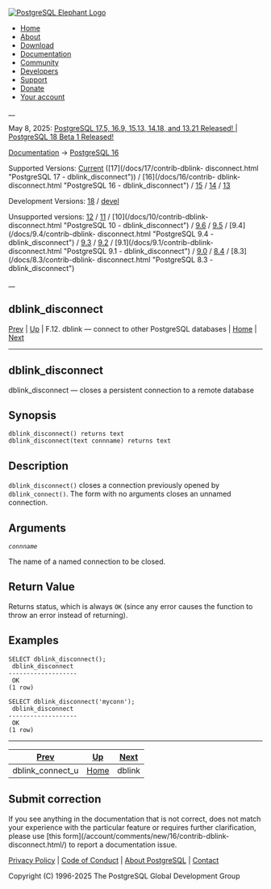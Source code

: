 [ ![PostgreSQL Elephant Logo](/media/img/about/press/elephant.png) ](/)

  * [Home](/ "Home")
  * [About](/about/ "About")
  * [Download](/download/ "Download")
  * [Documentation](/docs/ "Documentation")
  * [Community](/community/ "Community")
  * [Developers](/developer/ "Developers")
  * [Support](/support/ "Support")
  * [Donate](/about/donate/ "Donate")
  * [Your account](/account/ "Your account")

__

May 8, 2025: [ PostgreSQL 17.5, 16.9, 15.13, 14.18, and 13.21 Released! ](/about/news/postgresql-175-169-1513-1418-and-1321-released-3072/) | [ PostgreSQL 18 Beta 1 Released! ](/about/news/postgresql-18-beta-1-released-3070/)

[Documentation](/docs/ "Documentation") -> [PostgreSQL
16](/docs/16/index.html)

Supported Versions: [Current](/docs/current/contrib-dblink-disconnect.html
"PostgreSQL 17 - dblink_disconnect") ([17](/docs/17/contrib-dblink-
disconnect.html "PostgreSQL 17 - dblink_disconnect")) / [16](/docs/16/contrib-
dblink-disconnect.html "PostgreSQL 16 - dblink_disconnect") /
[15](/docs/15/contrib-dblink-disconnect.html "PostgreSQL 15 -
dblink_disconnect") / [14](/docs/14/contrib-dblink-disconnect.html "PostgreSQL
14 - dblink_disconnect") / [13](/docs/13/contrib-dblink-disconnect.html
"PostgreSQL 13 - dblink_disconnect")

Development Versions: [18](/docs/18/contrib-dblink-disconnect.html "PostgreSQL
18 - dblink_disconnect") / [devel](/docs/devel/contrib-dblink-disconnect.html
"PostgreSQL devel - dblink_disconnect")

Unsupported versions: [12](/docs/12/contrib-dblink-disconnect.html "PostgreSQL
12 - dblink_disconnect") / [11](/docs/11/contrib-dblink-disconnect.html
"PostgreSQL 11 - dblink_disconnect") / [10](/docs/10/contrib-dblink-
disconnect.html "PostgreSQL 10 - dblink_disconnect") /
[9.6](/docs/9.6/contrib-dblink-disconnect.html "PostgreSQL 9.6 -
dblink_disconnect") / [9.5](/docs/9.5/contrib-dblink-disconnect.html
"PostgreSQL 9.5 - dblink_disconnect") / [9.4](/docs/9.4/contrib-dblink-
disconnect.html "PostgreSQL 9.4 - dblink_disconnect") /
[9.3](/docs/9.3/contrib-dblink-disconnect.html "PostgreSQL 9.3 -
dblink_disconnect") / [9.2](/docs/9.2/contrib-dblink-disconnect.html
"PostgreSQL 9.2 - dblink_disconnect") / [9.1](/docs/9.1/contrib-dblink-
disconnect.html "PostgreSQL 9.1 - dblink_disconnect") /
[9.0](/docs/9.0/contrib-dblink-disconnect.html "PostgreSQL 9.0 -
dblink_disconnect") / [8.4](/docs/8.4/contrib-dblink-disconnect.html
"PostgreSQL 8.4 - dblink_disconnect") / [8.3](/docs/8.3/contrib-dblink-
disconnect.html "PostgreSQL 8.3 - dblink_disconnect")

__

dblink_disconnect  
---  
[Prev](contrib-dblink-connect-u.html "dblink_connect_u")  | [Up](dblink.html "F.12. dblink — connect to other PostgreSQL databases") | F.12. dblink — connect to other PostgreSQL databases | [Home](index.html "PostgreSQL 16.9 Documentation") |  [Next](contrib-dblink-function.html "dblink")  
  
* * *

## dblink_disconnect

dblink_disconnect — closes a persistent connection to a remote database

## Synopsis

    
    
    dblink_disconnect() returns text
    dblink_disconnect(text connname) returns text
    

## Description

`dblink_disconnect()` closes a connection previously opened by
`dblink_connect()`. The form with no arguments closes an unnamed connection.

## Arguments

_`connname`_

    

The name of a named connection to be closed.

## Return Value

Returns status, which is always `OK` (since any error causes the function to
throw an error instead of returning).

## Examples

    
    
    SELECT dblink_disconnect();
     dblink_disconnect
    -------------------
     OK
    (1 row)
    
    SELECT dblink_disconnect('myconn');
     dblink_disconnect
    -------------------
     OK
    (1 row)
    

* * *

[Prev](contrib-dblink-connect-u.html "dblink_connect_u")  | [Up](dblink.html "F.12. dblink — connect to other PostgreSQL databases") |  [Next](contrib-dblink-function.html "dblink")  
---|---|---  
dblink_connect_u  | [Home](index.html "PostgreSQL 16.9 Documentation") |  dblink  
  
## Submit correction

If you see anything in the documentation that is not correct, does not match
your experience with the particular feature or requires further clarification,
please use [this form](/account/comments/new/16/contrib-dblink-
disconnect.html/) to report a documentation issue.

[Privacy Policy](/about/privacypolicy) | [Code of Conduct](/about/policies/coc/) | [About PostgreSQL](/about/) | [Contact](/about/contact/)  

Copyright (C) 1996-2025 The PostgreSQL Global Development Group

